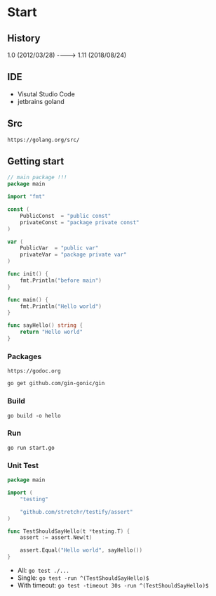 # Start

## History

1.0 (2012/03/28) ----> 1.11 (2018/08/24)


## IDE
- Visutal Studio Code
- jetbrains goland


## Src

`https://golang.org/src/`


## Getting start

```go
// main package !!!
package main

import "fmt"

const (
	PublicConst  = "public const"
	privateConst = "package private const"
)

var (
	PublicVar  = "public var"
	privateVar = "package private var"
)

func init() {
	fmt.Println("before main")
}

func main() {
	fmt.Println("Hello world")
}

func sayHello() string {
	return "Hello world"
}
```

### Packages

`https://godoc.org`

`go get github.com/gin-gonic/gin`

### Build

`go build -o hello`

### Run

`go run start.go`

### Unit Test

```go
package main

import (
	"testing"

	"github.com/stretchr/testify/assert"
)

func TestShouldSayHello(t *testing.T) {
	assert := assert.New(t)

	assert.Equal("Hello world", sayHello())
}
```

- All: `go test ./...`
- Single: `go test -run ^(TestShouldSayHello)$`
- With timeout: `go test -timeout 30s -run ^(TestShouldSayHello)$`
